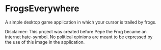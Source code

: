 # FrogsEverywhere
A simple desktop game application in which your cursor is trailed by frogs.

Disclaimer: This project was created before Pepe the Frog became an internet hate-symbol. No political opinions are meant to be expressed by the use of this image in the application.
